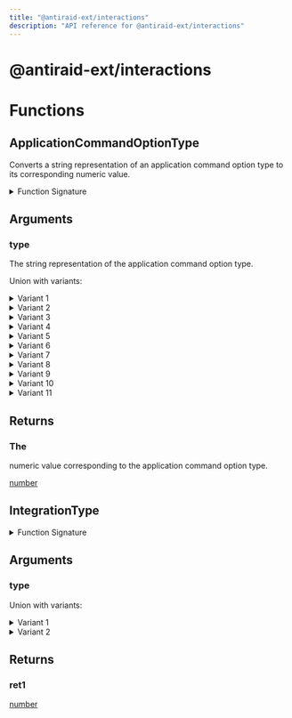 ```yaml
---
title: "@antiraid-ext/interactions"
description: "API reference for @antiraid-ext/interactions"
---
```


<div id="@antiraid-ext/interactions"></div>

# @antiraid-ext/interactions

<div id="Functions"></div>

# Functions

<div id="ApplicationCommandOptionType"></div>

## ApplicationCommandOptionType

Converts a string representation of an application command option type to its corresponding numeric value.

<details>
<summary>Function Signature</summary>

```luau
--- Converts a string representation of an application command option type to its corresponding numeric value.
--- @param type The string representation of the application command option type.
--- @return The numeric value corresponding to the application command option type.
function ApplicationCommandOptionType(type: "SubCommand" | "SubCommandGroup" | "String" | "Integer" | "Boolean" | "User" | "Channel" | "Role" | "Mentionable" | "Number" | "Attachment") -> number end
```

</details>

<div id="Arguments"></div>

## Arguments

<div id="type"></div>

### type

The string representation of the application command option type.

Union with variants:

<details>
<summary>Variant 1</summary>

```luau
"SubCommand"
```

</details>

<details>
<summary>Variant 2</summary>

```luau
"SubCommandGroup"
```

</details>

<details>
<summary>Variant 3</summary>

```luau
"String"
```

</details>

<details>
<summary>Variant 4</summary>

```luau
"Integer"
```

</details>

<details>
<summary>Variant 5</summary>

```luau
"Boolean"
```

</details>

<details>
<summary>Variant 6</summary>

```luau
"User"
```

</details>

<details>
<summary>Variant 7</summary>

```luau
"Channel"
```

</details>

<details>
<summary>Variant 8</summary>

```luau
"Role"
```

</details>

<details>
<summary>Variant 9</summary>

```luau
"Mentionable"
```

</details>

<details>
<summary>Variant 10</summary>

```luau
"Number"
```

</details>

<details>
<summary>Variant 11</summary>

```luau
"Attachment"
```

</details>

<div id="Returns"></div>

## Returns

<div id="The"></div>

### The

numeric value corresponding to the application command option type.

[number](#number)<div id="IntegrationType"></div>

## IntegrationType

<details>
<summary>Function Signature</summary>

```luau
function IntegrationType(type: "GuildInstall" | "UserInstall") -> number end
```

</details>

<div id="Arguments"></div>

## Arguments

<div id="type"></div>

### type

Union with variants:

<details>
<summary>Variant 1</summary>

```luau
"GuildInstall"
```

</details>

<details>
<summary>Variant 2</summary>

```luau
"UserInstall"
```

</details>

<div id="Returns"></div>

## Returns

<div id="ret1"></div>

### ret1

[number](#number)